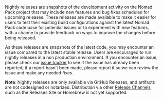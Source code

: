 Nightly releases are snapshots of the development activity on the Nomad Pack project that may include new features and bug fixes scheduled for upcoming releases. These releases are made available to make it easier for users to test their existing build configurations against the latest Nomad Pack code base for potential issues or to experiment with new features, with a chance to provide feedback on ways to improve the changes before being released.

As these releases are snapshots of the latest code, you may encounter an issue compared to the latest stable release. Users are encouraged to run nightly releases in a non production environment. If you encounter an issue, please check our [issue tracker](https://github.com/hashicorp/nomad-pack/issues) to see if the issue has already been reported; if a report hasn't been made, please report it so we can review the issue and make any needed fixes.

**Note**: Nightly releases are only available via GitHub Releases, and artifacts are not codesigned or notarized. Distribution via other [Release Channels](https://www.hashicorp.com/official-release-channels) such as the Releases Site or Homebrew is not yet supported.
